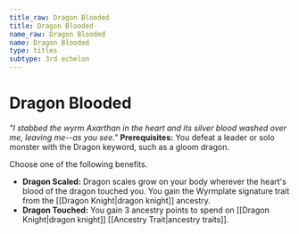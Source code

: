 ```yaml
---
title_raw: Dragon Blooded
title: Dragon Blooded
name_raw: Dragon Blooded
name: Dragon Blooded
type: titles
subtype: 3rd echelon
---
```


# Dragon Blooded

*"I stabbed the wyrm Axarthan in the heart and its silver blood washed over me, leaving me--as you see."* **Prerequisites:** You defeat a leader or solo monster with the Dragon keyword, such as a gloom dragon.

Choose one of the following benefits.

- **Dragon Scaled:** Dragon scales grow on your body wherever the heart's blood of the dragon touched you. You gain the Wyrmplate signature trait from the [[Dragon Knight|dragon knight]] ancestry.
- **Dragon Touched:** You gain 3 ancestry points to spend on [[Dragon Knight|dragon knight]] [[Ancestry Trait|ancestry traits]].
